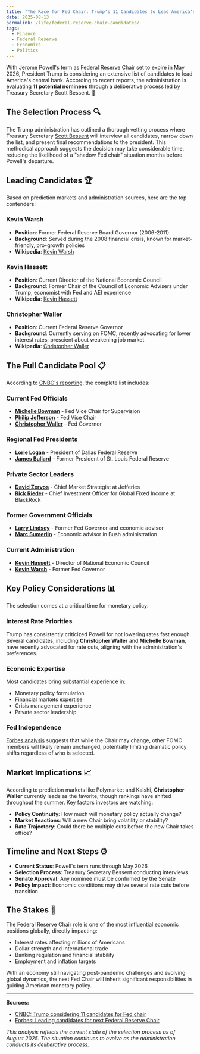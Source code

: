 ```yaml
---
title: "The Race for Fed Chair: Trump's 11 Candidates to Lead America's Central Bank"
date: 2025-08-13
permalink: /life/federal-reserve-chair-candidates/
tags:
  - Finance
  - Federal Reserve
  - Economics
  - Politics
---
```


With Jerome Powell's term as Federal Reserve Chair set to expire in May 2026, President Trump is considering an extensive list of candidates to lead America's central bank. According to recent reports, the administration is evaluating **11 potential nominees** through a deliberative process led by Treasury Secretary Scott Bessent. 💼

## The Selection Process 🔍

The Trump administration has outlined a thorough vetting process where Treasury Secretary [Scott Bessent](https://en.wikipedia.org/wiki/Scott_Bessent) will interview all candidates, narrow down the list, and present final recommendations to the president. This methodical approach suggests the decision may take considerable time, reducing the likelihood of a "shadow Fed chair" situation months before Powell's departure.

## Leading Candidates 🏆

Based on prediction markets and administration sources, here are the top contenders:

### **Kevin Warsh** 
- **Position**: Former Federal Reserve Board Governor (2006-2011)
- **Background**: Served during the 2008 financial crisis, known for market-friendly, pro-growth policies
- **Wikipedia**: [Kevin Warsh](https://en.wikipedia.org/wiki/Kevin_Warsh)

### **Kevin Hassett**
- **Position**: Current Director of the National Economic Council
- **Background**: Former Chair of the Council of Economic Advisers under Trump, economist with Fed and AEI experience
- **Wikipedia**: [Kevin Hassett](https://en.wikipedia.org/wiki/Kevin_Hassett)

### **Christopher Waller**
- **Position**: Current Federal Reserve Governor
- **Background**: Currently serving on FOMC, recently advocating for lower interest rates, prescient about weakening job market
- **Wikipedia**: [Christopher Waller](https://en.wikipedia.org/wiki/Christopher_J._Waller)

## The Full Candidate Pool 📋

According to [CNBC's reporting](https://www.cnbc.com/2025/08/13/trump-considering-11-candidates-for-fed-chair-including-david-zervos-and-rick-rieder-sources-say.html), the complete list includes:

### **Current Fed Officials**
- **[Michelle Bowman](https://en.wikipedia.org/wiki/Michelle_Bowman)** - Fed Vice Chair for Supervision
- **[Philip Jefferson](https://en.wikipedia.org/wiki/Philip_Jefferson)** - Fed Vice Chair
- **[Christopher Waller](https://en.wikipedia.org/wiki/Christopher_J._Waller)** - Fed Governor

### **Regional Fed Presidents**
- **[Lorie Logan](https://en.wikipedia.org/wiki/Lorie_Logan)** - President of Dallas Federal Reserve
- **[James Bullard](https://en.wikipedia.org/wiki/James_Bullard)** - Former President of St. Louis Federal Reserve

### **Private Sector Leaders**
- **[David Zervos](https://en.wikipedia.org/wiki/David_Zervos)** - Chief Market Strategist at Jefferies
- **[Rick Rieder](https://en.wikipedia.org/wiki/Rick_Rieder)** - Chief Investment Officer for Global Fixed Income at BlackRock

### **Former Government Officials**
- **[Larry Lindsey](https://en.wikipedia.org/wiki/Lawrence_Lindsey)** - Former Fed Governor and economic advisor
- **[Marc Sumerlin](https://en.wikipedia.org/wiki/Marc_Sumerlin)** - Economic advisor in Bush administration

### **Current Administration**
- **[Kevin Hassett](https://en.wikipedia.org/wiki/Kevin_Hassett)** - Director of National Economic Council
- **[Kevin Warsh](https://en.wikipedia.org/wiki/Kevin_Warsh)** - Former Fed Governor

## Key Policy Considerations 📊

The selection comes at a critical time for monetary policy:

### **Interest Rate Priorities**
Trump has consistently criticized Powell for not lowering rates fast enough. Several candidates, including **Christopher Waller** and **Michelle Bowman**, have recently advocated for rate cuts, aligning with the administration's preferences.

### **Economic Expertise**
Most candidates bring substantial experience in:
- Monetary policy formulation
- Financial markets expertise  
- Crisis management experience
- Private sector leadership

### **Fed Independence**
[Forbes analysis](https://www.forbes.com/sites/simonmoore/2025/08/11/here-are-the-leading-candidates-for-the-next-federal-reserve-chair/) suggests that while the Chair may change, other FOMC members will likely remain unchanged, potentially limiting dramatic policy shifts regardless of who is selected.

## Market Implications 📈

According to prediction markets like Polymarket and Kalshi, **Christopher Waller** currently leads as the favorite, though rankings have shifted throughout the summer. Key factors investors are watching:

- **Policy Continuity**: How much will monetary policy actually change?
- **Market Reactions**: Will a new Chair bring volatility or stability?
- **Rate Trajectory**: Could there be multiple cuts before the new Chair takes office?

## Timeline and Next Steps ⏰

- **Current Status**: Powell's term runs through May 2026
- **Selection Process**: Treasury Secretary Bessent conducting interviews
- **Senate Approval**: Any nominee must be confirmed by the Senate
- **Policy Impact**: Economic conditions may drive several rate cuts before transition

## The Stakes 🎯

The Federal Reserve Chair role is one of the most influential economic positions globally, directly impacting:
- Interest rates affecting millions of Americans
- Dollar strength and international trade
- Banking regulation and financial stability
- Employment and inflation targets

With an economy still navigating post-pandemic challenges and evolving global dynamics, the next Fed Chair will inherit significant responsibilities in guiding American monetary policy.

---

**Sources:**
- [CNBC: Trump considering 11 candidates for Fed chair](https://www.cnbc.com/2025/08/13/trump-considering-11-candidates-for-fed-chair-including-david-zervos-and-rick-rieder-sources-say.html)
- [Forbes: Leading candidates for next Federal Reserve Chair](https://www.forbes.com/sites/simonmoore/2025/08/11/here-are-the-leading-candidates-for-the-next-federal-reserve-chair/)

*This analysis reflects the current state of the selection process as of August 2025. The situation continues to evolve as the administration conducts its deliberative process.*
